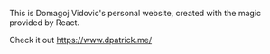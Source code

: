 This is Domagoj Vidovic's personal website, created with the magic provided by React.

Check it out https://www.dpatrick.me/
